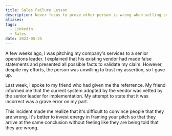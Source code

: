 ```yaml
---
title: Sales Failure Lesson
description: Never focus to prove other person is wrong when selling something
aliases: 
tags:
  - Linkedin
  - Sales
date: 2023-05-25
---
```

A few weeks ago, I was pitching my company's services to a senior operations leader. I explained that his existing vendor had made false statements and presented all possible facts to validate my claim. However, despite my efforts, the person was unwilling to trust my assertion, so I gave up.

Last week, I spoke to my friend who had given me the referrence. My friend informed me that the current system adopted by the vendor was vetted by the senior leader for implementation. My attempt to state that it was incorrect was a grave error on my part.

This incident made me realize that it's difficult to convince people that they are wrong. It's better to invest energy in framing your pitch so that they arrive at the same conclusion without feeling like they are being told that they are wrong.